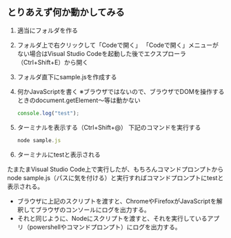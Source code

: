 ## とりあえず何か動かしてみる

1. 適当にフォルダを作る
2. フォルダ上で右クリックして「Codeで開く」
「Codeで開く」メニューがない場合はVisual Studio Codeを起動した後でエクスプローラ（Ctrl+Shift+E）から開く
3. フォルダ直下にsample.jsを作成する
4. 何かJavaScriptを書く
※ブラウザではないので、ブラウザでDOMを操作するときのdocument.getElement～等は動かない

    ```jsx
    console.log("test");
    ```

5. ターミナルを表示する（Ctrl+Shift+@）
下記のコマンドを実行する

    ```jsx
    node sample.js
    ```

6. ターミナルにtestと表示される

たまたまVisual Studio Code上で実行したが、もちろんコマンドプロンプトからnode sample.js（パスに気を付ける）と実行すればコマンドプロンプトにtestと表示される。

- ブラウザに上記のスクリプトを渡すと、ChromeやFirefoxがJavaScriptを解釈してブラウザのコンソールにログを出力する。
- それと同じように、Nodeにスクリプトを渡すと、それを実行しているアプリ（powershellやコマンドプロンプト）にログを出力する。
